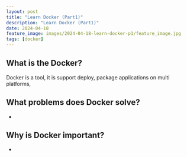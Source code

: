 ```yaml
---
layout: post
title: "Learn Docker (Part1)"
description: "Learn Docker (Part1)"
date: 2024-04-18
feature_image: images/2024-04-18-learn-docker-p1/feature_image.jpg 
tags: [docker]
---
```


## What is the Docker?

Docker is a tool, it is support deploy, package applications on multi platforms, 

## What problems does Docker solve?

-

## Why is Docker important?

-
